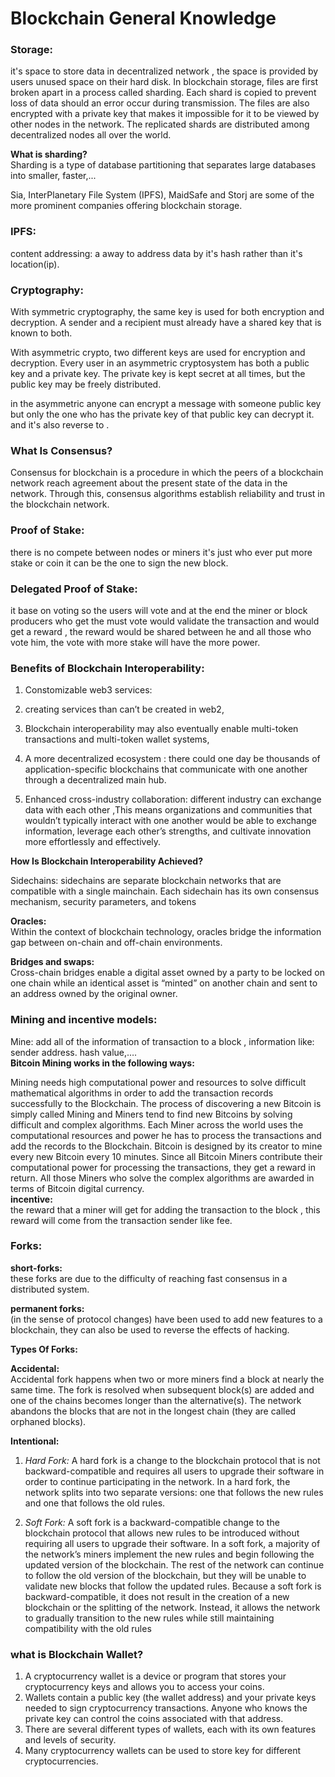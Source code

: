 # Blockchain General Knowledge

### Storage:

it's space to store data in decentralized network , the space is provided by users unused space on their hard disk.
In blockchain storage, files are first broken apart in a process called sharding. Each shard is copied to prevent loss of data should an error occur during transmission. The files are also encrypted with a private key that makes it impossible for it to be viewed by other nodes in the network. The replicated shards are distributed among decentralized nodes all over the world.

<strong>What is sharding?</strong><br/>
Sharding is a type of database partitioning that separates large databases into smaller, faster,...

Sia, InterPlanetary File System (IPFS), MaidSafe and Storj are some of the more prominent companies offering blockchain storage.

### IPFS:

content addressing:
a away to address data by it's hash rather than it's location(ip).

### Cryptography:

With symmetric cryptography, the same key is used for both encryption and decryption. A sender and a recipient must already have a shared key that is known to both.

With asymmetric crypto, two different keys are used for encryption and decryption. Every user in an asymmetric cryptosystem has both a public key and a private key. The private key is kept secret at all times, but the public key may be freely distributed.

in the asymmetric anyone can encrypt a message with someone public key but only the one who has the private key of that public key can decrypt it. and it's also reverse to .

### What Is Consensus?

Consensus for blockchain is a procedure in which the peers of a blockchain network reach agreement about the present state of the data in the network. Through this, consensus algorithms establish reliability and trust in the blockchain network.

### Proof of Stake:

there is no compete between nodes or miners it's just who ever put more stake or coin it can be the one to sign the new block.

### Delegated Proof of Stake:

it base on voting so the users will vote and at the end the miner or block producers who get the must vote would validate the transaction and would get a reward , the reward would be shared between he and all those who vote him, the vote with more stake will have the more power.

### Benefits of Blockchain Interoperability:

1. Constomizable web3 services:
2. creating services than can’t be created in web2,
3. Blockchain interoperability may also eventually enable multi-token transactions and multi-token wallet systems,

4. A more decentralized ecosystem :
   there could one day be thousands of application-specific blockchains that communicate with one another through a decentralized main hub.

5. Enhanced cross-industry collaboration:
   different industry can exchange data with each other ,This means organizations and communities that wouldn’t typically interact with one another would be able to exchange information, leverage each other’s strengths, and cultivate innovation more effortlessly and effectively.

<strong>How Is Blockchain Interoperability Achieved?</strong>

Sidechains: sidechains are separate blockchain networks that are compatible with a single mainchain. Each sidechain has its own consensus mechanism, security parameters, and tokens

<strong>Oracles:</strong><br/>
Within the context of blockchain technology, oracles bridge the information gap between on-chain and off-chain environments.

<strong>Bridges and swaps:</strong><br/>
Cross-chain bridges enable a digital asset owned by a party to be locked on one chain while an identical asset is “minted” on another chain and sent to an address owned by the original owner.

### Mining and incentive models:

Mine: add all of the information of transaction to a block , information like: sender address. hash value,….<br/>
<strong>Bitcoin Mining works in the following ways:</strong><br/>

Mining needs high computational power and resources to solve difficult mathematical algorithms in order to add the transaction records successfully to the Blockchain.
The process of discovering a new Bitcoin is simply called Mining and Miners tend to find new Bitcoins by solving difficult and complex algorithms.
Each Miner across the world uses the computational resources and power he has to process the transactions and add the records to the Blockchain. Bitcoin is designed by its creator to mine every new Bitcoin every 10 minutes.
Since all Bitcoin Miners contribute their computational power for processing the transactions, they get a reward in return. All those Miners who solve the complex algorithms are awarded in terms of Bitcoin digital currency.<br/>
<strong>incentive:</strong><br/>
the reward that a miner will get for adding the transaction to the block , this reward will come from the transaction sender like fee.

### Forks:

<strong>short-forks:</strong><br/>
these forks are due to the difficulty of reaching fast consensus in a distributed system.

<strong>permanent forks:</strong><br/>
(in the sense of protocol changes) have been used to add new features to a blockchain, they can also be used to reverse the effects of hacking.

<strong>Types Of Forks:</strong><br/>

<strong>Accidental: </strong><br/>Accidental fork happens when two or more miners find a block at nearly the same time. The fork is resolved when subsequent block(s) are added and one of the chains becomes longer than the alternative(s). The network abandons the blocks that are not in the longest chain (they are called orphaned blocks).

<strong>Intentional:</strong><br/>

1. _Hard Fork:_ A hard fork is a change to the blockchain protocol that is not backward-compatible and requires all users to upgrade their software in order to continue participating in the network. In a hard fork, the network splits into two separate versions: one that follows the new rules and one that follows the old rules.

2. _Soft Fork:_ A soft fork is a backward-compatible change to the blockchain protocol that allows new rules to be introduced without requiring all users to upgrade their software. In a soft fork, a majority of the network’s miners implement the new rules and begin following the updated version of the blockchain. The rest of the network can continue to follow the old version of the blockchain, but they will be unable to validate new blocks that follow the updated rules. Because a soft fork is backward-compatible, it does not result in the creation of a new blockchain or the splitting of the network. Instead, it allows the network to gradually transition to the new rules while still maintaining compatibility with the old rules

### what is Blockchain Wallet?

1. A cryptocurrency wallet is a device or program that stores your cryptocurrency keys and allows you to access your coins.
2. Wallets contain a public key (the wallet address) and your private keys needed to sign cryptocurrency transactions. Anyone who knows the private key can control the coins associated with that address.
3. There are several different types of wallets, each with its own features and levels of security.
4. Many cryptocurrency wallets can be used to store key for different cryptocurrencies.
